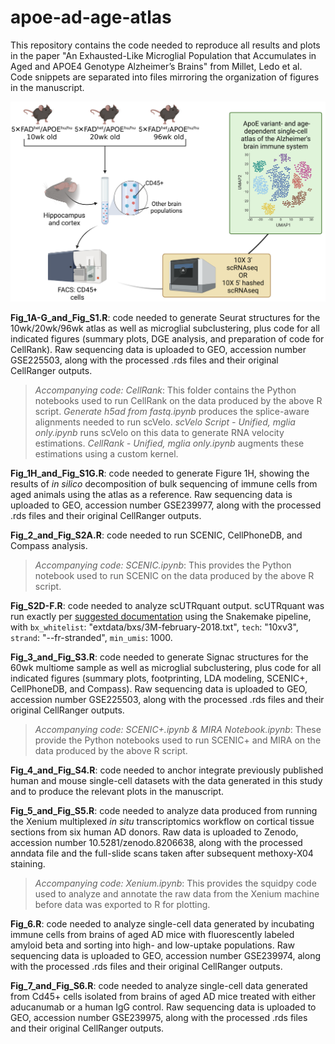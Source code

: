 # apoe-ad-age-atlas
This repository contains the code needed to reproduce all results and plots in the paper "An Exhausted-Like Microglial Population that Accumulates in Aged and APOE4 Genotype Alzheimer’s Brains" from Millet, Ledo et al. Code snippets are separated into files mirroring the organization of figures in the manuscript.

![Schematic](schematic.png)

**Fig_1A-G_and_Fig_S1.R**: code needed to generate Seurat structures for the 10wk/20wk/96wk atlas as well as microglial subclustering, plus code for all indicated figures (summary plots, DGE analysis, and preparation of code for CellRank). Raw sequencing data is uploaded to GEO, accession number GSE225503, along with the processed .rds files and their original CellRanger outputs.

> *Accompanying code: CellRank*: This folder contains the Python notebooks used to run CellRank on the data produced by the above R script. *Generate h5ad from fastq.ipynb* produces the splice-aware alignments needed to run scVelo. *scVelo Script - Unified, mglia only.ipynb* runs scVelo on this data to generate RNA velocity estimations. *CellRank - Unified, mglia only.ipynb* augments these estimations using a custom kernel.

**Fig_1H_and_Fig_S1G.R**: code needed to generate Figure 1H, showing the results of *in silico* decomposition of bulk sequencing of immune cells from aged animals using the atlas as a reference. Raw sequencing data is uploaded to GEO, accession number GSE239977, along with the processed .rds files and their original CellRanger outputs.

**Fig_2_and_Fig_S2A.R**: code needed to run SCENIC, CellPhoneDB, and Compass analysis.

> *Accompanying code: SCENIC.ipynb*: This provides the Python notebook used to run SCENIC on the data produced by the above R script.

**Fig_S2D-F.R**: code needed to analyze scUTRquant output. scUTRquant was run exactly per [suggested documentation](https://github.com/Mayrlab/scUTRquant) using the Snakemake pipeline, with `bx_whitelist`: "extdata/bxs/3M-february-2018.txt", `tech`: "10xv3", `strand`: "--fr-stranded", `min_umis`: 1000.

**Fig_3_and_Fig_S3.R**: code needed to generate Signac structures for the 60wk multiome sample as well as microglial subclustering, plus code for all indicated figures (summary plots, footprinting, LDA modeling, SCENIC+, CellPhoneDB, and Compass). Raw sequencing data is uploaded to GEO, accession number GSE225503, along with the processed .rds files and their original CellRanger outputs.

> *Accompanying code: SCENIC+.ipynb & MIRA Notebook.ipynb*: These provide the Python notebooks used to run SCENIC+ and MIRA on the data produced by the above R script.

**Fig_4_and_Fig_S4.R**: code needed to anchor integrate previously published human and mouse single-cell datasets with the data generated in this study and to produce the relevant plots in the manuscript. 

**Fig_5_and_Fig_S5.R**: code needed to analyze data produced from running the Xenium multiplexed *in situ* transcriptomics workflow on cortical tissue sections from six human AD donors. Raw data is uploaded to Zenodo, accession number 10.5281/zenodo.8206638, along with the processed anndata file and the full-slide scans taken after subsequent methoxy-X04 staining.

> *Accompanying code: Xenium.ipynb*: This provides the squidpy code used to analyze and annotate the raw data from the Xenium machine before data was exported to R for plotting.

**Fig_6.R**: code needed to analyze single-cell data generated by incubating immune cells from brains of aged AD mice with fluorescently labeled amyloid beta and sorting into high- and low-uptake populations. Raw sequencing data is uploaded to GEO, accession number GSE239974, along with the processed .rds files and their original CellRanger outputs.

**Fig_7_and_Fig_S6.R**: code needed to analyze single-cell data generated from Cd45+ cells isolated from brains of aged AD mice treated with either aducanumab or a human IgG control. Raw sequencing data is uploaded to GEO, accession number GSE239975, along with the processed .rds files and their original CellRanger outputs.
